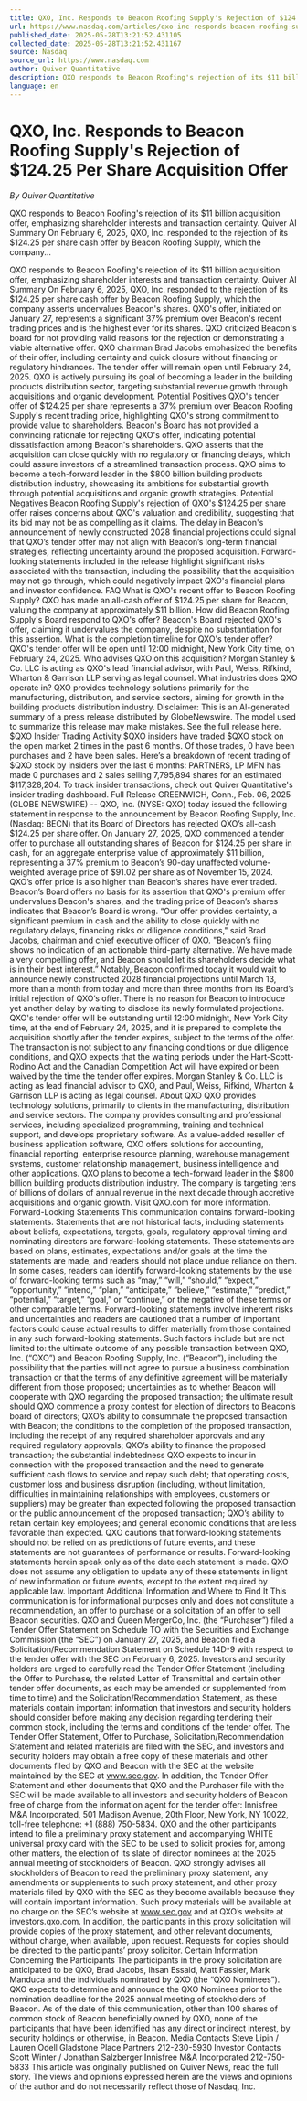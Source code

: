 ```yaml
---
title: QXO, Inc. Responds to Beacon Roofing Supply's Rejection of $124.25 Per Share Acquisition Offer
url: https://www.nasdaq.com/articles/qxo-inc-responds-beacon-roofing-supplys-rejection-12425-share-acquisition-offer
published_date: 2025-05-28T13:21:52.431105
collected_date: 2025-05-28T13:21:52.431167
source: Nasdaq
source_url: https://www.nasdaq.com
author: Quiver Quantitative
description: QXO responds to Beacon Roofing's rejection of its $11 billion acquisition offer, emphasizing shareholder interests and transaction certainty. Quiver AI Summary On February 6, 2025, QXO, Inc. responded to the rejection of its $124.25 per share cash offer by Beacon Roofing Supply, which the company...
language: en
---
```


# QXO, Inc. Responds to Beacon Roofing Supply's Rejection of $124.25 Per Share Acquisition Offer

*By Quiver Quantitative*

QXO responds to Beacon Roofing's rejection of its $11 billion acquisition offer, emphasizing shareholder interests and transaction certainty. Quiver AI Summary On February 6, 2025, QXO, Inc. responded to the rejection of its $124.25 per share cash offer by Beacon Roofing Supply, which the company...

QXO responds to Beacon Roofing's rejection of its $11 billion acquisition offer, emphasizing shareholder interests and transaction certainty. Quiver AI Summary On February 6, 2025, QXO, Inc. responded to the rejection of its $124.25 per share cash offer by Beacon Roofing Supply, which the company asserts undervalues Beacon's shares. QXO's offer, initiated on January 27, represents a significant 37% premium over Beacon's recent trading prices and is the highest ever for its shares. QXO criticized Beacon's board for not providing valid reasons for the rejection or demonstrating a viable alternative offer. QXO chairman Brad Jacobs emphasized the benefits of their offer, including certainty and quick closure without financing or regulatory hindrances. The tender offer will remain open until February 24, 2025. QXO is actively pursuing its goal of becoming a leader in the building products distribution sector, targeting substantial revenue growth through acquisitions and organic development. 
 Potential Positives QXO's tender offer of $124.25 per share represents a 37% premium over Beacon Roofing Supply's recent trading price, highlighting QXO's strong commitment to provide value to shareholders. Beacon's Board has not provided a convincing rationale for rejecting QXO's offer, indicating potential dissatisfaction among Beacon's shareholders. QXO asserts that the acquisition can close quickly with no regulatory or financing delays, which could assure investors of a streamlined transaction process. QXO aims to become a tech-forward leader in the $800 billion building products distribution industry, showcasing its ambitions for substantial growth through potential acquisitions and organic growth strategies. Potential Negatives Beacon Roofing Supply's rejection of QXO's $124.25 per share offer raises concerns about QXO's valuation and credibility, suggesting that its bid may not be as compelling as it claims. The delay in Beacon's announcement of newly constructed 2028 financial projections could signal that QXO’s tender offer may not align with Beacon’s long-term financial strategies, reflecting uncertainty around the proposed acquisition. Forward-looking statements included in the release highlight significant risks associated with the transaction, including the possibility that the acquisition may not go through, which could negatively impact QXO's financial plans and investor confidence. FAQ What is QXO's recent offer to Beacon Roofing Supply? QXO has made an all-cash offer of $124.25 per share for Beacon, valuing the company at approximately $11 billion. How did Beacon Roofing Supply's Board respond to QXO's offer? Beacon's Board rejected QXO's offer, claiming it undervalues the company, despite no substantiation for this assertion. What is the completion timeline for QXO's tender offer? QXO's tender offer will be open until 12:00 midnight, New York City time, on February 24, 2025. Who advises QXO on this acquisition? Morgan Stanley &amp; Co. LLC is acting as QXO's lead financial advisor, with Paul, Weiss, Rifkind, Wharton &amp; Garrison LLP serving as legal counsel. What industries does QXO operate in? QXO provides technology solutions primarily for the manufacturing, distribution, and service sectors, aiming for growth in the building products distribution industry. 
 Disclaimer: This is an AI-generated summary of a press release distributed by GlobeNewswire. The model used to summarize this release may make mistakes. See the full release here. $QXO Insider Trading Activity $QXO insiders have traded $QXO stock on the open market 2 times in the past 6 months. Of those trades, 0 have been purchases and 2 have been sales. Here’s a breakdown of recent trading of $QXO stock by insiders over the last 6 months: PARTNERS, LP MFN has made 0 purchases and 2 sales selling 7,795,894 shares for an estimated $117,328,204. To track insider transactions, check out Quiver Quantitative's insider trading dashboard. Full Release GREENWICH, Conn., Feb. 06, 2025 (GLOBE NEWSWIRE) -- QXO, Inc. (NYSE: QXO) today issued the following statement in response to the announcement by Beacon Roofing Supply, Inc. (Nasdaq: BECN) that its Board of Directors has rejected QXO’s all-cash $124.25 per share offer. 
 On January 27, 2025, QXO commenced a tender offer to purchase all outstanding shares of Beacon for $124.25 per share in cash, for an aggregate enterprise value of approximately $11 billion, representing a 37% premium to Beacon’s 90-day unaffected volume-weighted average price of $91.02 per share as of November 15, 2024. QXO’s offer price is also higher than Beacon’s shares have ever traded. Beacon’s Board offers no basis for its assertion that QXO's premium offer undervalues Beacon's shares, and the trading price of Beacon’s shares indicates that Beacon’s Board is wrong. “Our offer provides certainty, a significant premium in cash and the ability to close quickly with no regulatory delays, financing risks or diligence conditions," said Brad Jacobs, chairman and chief executive officer of QXO. "Beacon’s filing shows no indication of an actionable third-party alternative. We have made a very compelling offer, and Beacon should let its shareholders decide what is in their best interest.” Notably, Beacon confirmed today it would wait to announce newly constructed 2028 financial projections until March 13, more than a month from today and more than three months from its Board’s initial rejection of QXO‘s offer. There is no reason for Beacon to introduce yet another delay by waiting to disclose its newly formulated projections. QXO's tender offer will be outstanding until 12:00 midnight, New York City time, at the end of February 24, 2025, and it is prepared to complete the acquisition shortly after the tender expires, subject to the terms of the offer. The transaction is not subject to any financing conditions or due diligence conditions, and QXO expects that the waiting periods under the Hart-Scott-Rodino Act and the Canadian Competition Act will have expired or been waived by the time the tender offer expires. Morgan Stanley &amp; Co. LLC is acting as lead financial advisor to QXO, and Paul, Weiss, Rifkind, Wharton &amp; Garrison LLP is acting as legal counsel. 
 About QXO QXO provides technology solutions, primarily to clients in the manufacturing, distribution and service sectors. The company provides consulting and professional services, including specialized programming, training and technical support, and develops proprietary software. As a value-added reseller of business application software, QXO offers solutions for accounting, financial reporting, enterprise resource planning, warehouse management systems, customer relationship management, business intelligence and other applications. QXO plans to become a tech-forward leader in the $800 billion building products distribution industry. The company is targeting tens of billions of dollars of annual revenue in the next decade through accretive acquisitions and organic growth. Visit QXO.com for more information. Forward-Looking Statements This communication contains forward-looking statements. Statements that are not historical facts, including statements about beliefs, expectations, targets, goals, regulatory approval timing and nominating directors are forward-looking statements. These statements are based on plans, estimates, expectations and/or goals at the time the statements are made, and readers should not place undue reliance on them. In some cases, readers can identify forward-looking statements by the use of forward-looking terms such as “may,” “will,” “should,” “expect,” “opportunity,” “intend,” “plan,” “anticipate,” “believe,” “estimate,” “predict,” “potential,” “target,” “goal,” or “continue,” or the negative of these terms or other comparable terms. Forward-looking statements involve inherent risks and uncertainties and readers are cautioned that a number of important factors could cause actual results to differ materially from those contained in any such forward-looking statements. Such factors include but are not limited to: the ultimate outcome of any possible transaction between QXO, Inc. (“QXO”) and Beacon Roofing Supply, Inc. (“Beacon”), including the possibility that the parties will not agree to pursue a business combination transaction or that the terms of any definitive agreement will be materially different from those proposed; uncertainties as to whether Beacon will cooperate with QXO regarding the proposed transaction; the ultimate result should QXO commence a proxy contest for election of directors to Beacon’s board of directors; QXO’s ability to consummate the proposed transaction with Beacon; the conditions to the completion of the proposed transaction, including the receipt of any required shareholder approvals and any required regulatory approvals; QXO’s ability to finance the proposed transaction; the substantial indebtedness QXO expects to incur in connection with the proposed transaction and the need to generate sufficient cash flows to service and repay such debt; that operating costs, customer loss and business disruption (including, without limitation, difficulties in maintaining relationships with employees, customers or suppliers) may be greater than expected following the proposed transaction or the public announcement of the proposed transaction; QXO’s ability to retain certain key employees; and general economic conditions that are less favorable than expected. QXO cautions that forward-looking statements should not be relied on as predictions of future events, and these statements are not guarantees of performance or results. Forward-looking statements herein speak only as of the date each statement is made. QXO does not assume any obligation to update any of these statements in light of new information or future events, except to the extent required by applicable law. Important Additional Information and Where to Find It This communication is for informational purposes only and does not constitute a recommendation, an offer to purchase or a solicitation of an offer to sell Beacon securities. QXO and Queen MergerCo, Inc. (the “Purchaser”) filed a Tender Offer Statement on Schedule TO with the Securities and Exchange Commission (the “SEC”) on January 27, 2025, and Beacon filed a Solicitation/Recommendation Statement on Schedule 14D-9 with respect to the tender offer with the SEC on February 6, 2025. Investors and security holders are urged to carefully read the Tender Offer Statement (including the Offer to Purchase, the related Letter of Transmittal and certain other tender offer documents, as each may be amended or supplemented from time to time) and the Solicitation/Recommendation Statement, as these materials contain important information that investors and security holders should consider before making any decision regarding tendering their common stock, including the terms and conditions of the tender offer. The Tender Offer Statement, Offer to Purchase, Solicitation/Recommendation Statement and related materials are filed with the SEC, and investors and security holders may obtain a free copy of these materials and other documents filed by QXO and Beacon with the SEC at the website maintained by the SEC at www.sec.gov. In addition, the Tender Offer Statement and other documents that QXO and the Purchaser file with the SEC will be made available to all investors and security holders of Beacon free of charge from the information agent for the tender offer: Innisfree M&amp;A Incorporated, 501 Madison Avenue, 20th Floor, New York, NY 10022, toll-free telephone: +1 (888) 750-5834. QXO and the other participants intend to file a preliminary proxy statement and accompanying WHITE universal proxy card with the SEC to be used to solicit proxies for, among other matters, the election of its slate of director nominees at the 2025 annual meeting of stockholders of Beacon. QXO strongly advises all stockholders of Beacon to read the preliminary proxy statement, any amendments or supplements to such proxy statement, and other proxy materials filed by QXO with the SEC as they become available because they will contain important information. Such proxy materials will be available at no charge on the SEC’s website at www.sec.gov and at QXO’s website at investors.qxo.com. In addition, the participants in this proxy solicitation will provide copies of the proxy statement, and other relevant documents, without charge, when available, upon request. Requests for copies should be directed to the participants’ proxy solicitor. 
 Certain Information Concerning the Participants The participants in the proxy solicitation are anticipated to be QXO, Brad Jacobs, Ihsan Essaid, Matt Fassler, Mark Manduca and the individuals nominated by QXO (the “QXO Nominees”). QXO expects to determine and announce the QXO Nominees prior to the nomination deadline for the 2025 annual meeting of stockholders of Beacon. As of the date of this communication, other than 100 shares of common stock of Beacon beneficially owned by QXO, none of the participants that have been identified has any direct or indirect interest, by security holdings or otherwise, in Beacon. Media Contacts Steve Lipin / Lauren Odell Gladstone Place Partners 212-230-5930 Investor Contacts Scott Winter / Jonathan Salzberger Innisfree M&amp;A Incorporated 212-750-5833 
 This article was originally published on Quiver News, read the full story. 
 The views and opinions expressed herein are the views and opinions of the author and do not necessarily reflect those of Nasdaq, Inc.